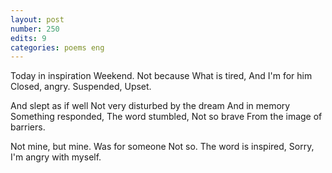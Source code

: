 ```yaml
---
layout: post
number: 250
edits: 9
categories: poems eng
---
```


Today in inspiration 
Weekend.
Not because 
What is tired,
And I'm for him 
Closed, angry.
Suspended, 
Upset.

And slept as if well
Not very disturbed by the dream
And in memory 
Something responded, 
The word stumbled,
Not so brave
From the image of barriers. 

Not mine, but mine. 
Was for someone 
Not so.
The word is inspired,
Sorry,
I'm angry with myself.
